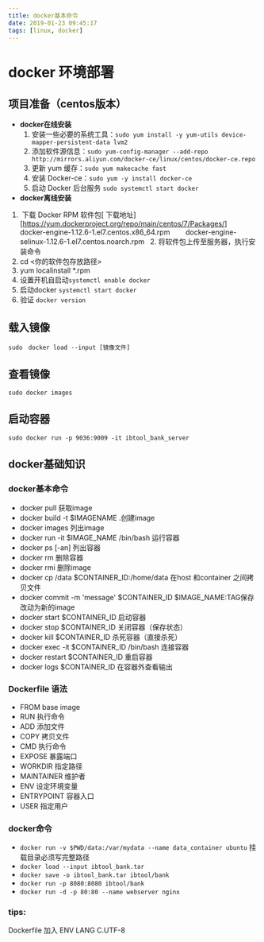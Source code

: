 ```yaml
---
title: docker基本命令
date: 2019-01-23 09:45:17
tags: [linux, docker]
---
```


# docker 环境部署

## 项目准备（centos版本）

- **docker在线安装**
  1. 安装一些必要的系统工具：`sudo yum install -y yum-utils device-mapper-persistent-data lvm2`
  2. 添加软件源信息：`sudo yum-config-manager --add-repo http://mirrors.aliyun.com/docker-ce/linux/centos/docker-ce.repo`
  3. 更新 yum 缓存：`sudo yum makecache fast`
  4. 安装 Docker-ce：`sudo yum -y install docker-ce`
  5. 启动 Docker 后台服务 `sudo systemctl start docker`
- **docker离线安装**
 1.  下载 Docker RPM 软件包[ 下载地址][https://yum.dockerproject.org/repo/main/centos/7/Packages/]
      docker-engine-1.12.6-1.el7.centos.x86_64.rpm
       docker-engine-selinux-1.12.6-1.el7.centos.noarch.rpm
  2. 将软件包上传至服务器，执行安装命令
 3. cd <你的软件包存放路径>
 4. yum localinstall *.rpm
 5. 设置开机自启动`systemctl enable docker`
 6. 启动docker `systemctl start docker`
 6. 验证 `docker version`

## 载入镜像
`sudo　docker load --input [镜像文件]`

## 查看镜像
`sudo docker images`

## 启动容器
`sudo docker run -p 9036:9009 -it ibtool_bank_server`

## docker基础知识
### docker基本命令
- docker pull 获取image
- docker build -t $IMAGENAME .创建image 
- docker images 列出image
- docker run -it $IMAGE_NAME /bin/bash 运行容器
- docker ps [-an] 列出容器
- docker rm 删除容器
- docker rmi 删除image
- docker cp /data $CONTAINER_ID:/home/data 在host 和container 之间拷贝文件
- docker commit -m 'message' $CONTAINER_ID $IMAGE_NAME:TAG保存改动为新的image
- docker start $CONTAINER_ID 启动容器
- docker stop $CONTAINER_ID 关闭容器（保存状态）
- docker kill $CONTAINER_ID 杀死容器（直接杀死）
-  docker exec -it $CONTAINER_ID /bin/bash  连接容器
- docker restart $CONTAINER_ID 重启容器
- docker logs $CONTAINER_ID 在容器外查看输出

### Dockerfile 语法
- FROM base image
- RUN 执行命令
- ADD 添加文件
- COPY 拷贝文件
- CMD 执行命令
- EXPOSE 暴露端口
- WORKDIR 指定路径
- MAINTAINER 维护者
- ENV 设定环境变量
- ENTRYPOINT 容器入口
- USER 指定用户

### docker命令
- `docker run -v $PWD/data:/var/mydata --name data_container ubuntu`  挂载目录必须写完整路径
- `docker load --input ibtool_bank.tar`
- `docker save -o ibtool_bank.tar ibtool/bank`
- `docker run -p 8080:8080 ibtool/bank`
- `docker run -d -p 80:80 --name webserver nginx`


### tips:
Dockerfile 加入
ENV LANG C.UTF-8
